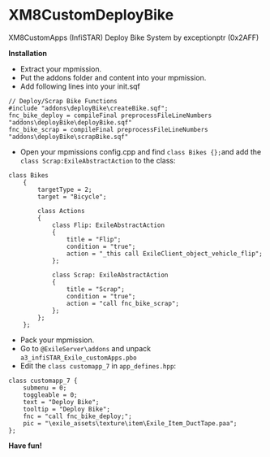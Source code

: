 # XM8CustomDeployBike
XM8CustomApps (InfiSTAR) Deploy Bike System by exceptionptr (0x2AFF)

**Installation**

- Extract your mpmission.
- Put the addons folder and content into your mpmission.
- Add following lines into your init.sqf
```
// Deploy/Scrap Bike Functions
#include "addons\deployBike\createBike.sqf";
fnc_bike_deploy = compileFinal preprocessFileLineNumbers "addons\deployBike\deployBike.sqf"
fnc_bike_scrap = compileFinal preprocessFileLineNumbers "addons\deployBike\scrapBike.sqf"
```
- Open your mpmissions config.cpp and find `class Bikes {};`and add the `class Scrap:ExileAbstractAction` to the class:

```
class Bikes
	{
		targetType = 2;
		target = "Bicycle";
	
		class Actions
		{
			class Flip: ExileAbstractAction
			{
				title = "Flip";
				condition = "true";
				action = "_this call ExileClient_object_vehicle_flip";
			};
				
			class Scrap: ExileAbstractAction
			{
				title = "Scrap";
				condition = "true";
				action = "call fnc_bike_scrap";
			};
		};
	};
```
	
- Pack your mpmission.
- Go to `@ExileServer\addons` and unpack `a3_infiSTAR_Exile_customApps.pbo`
- Edit the `class customapp_7` in `app_defines.hpp`:

```
class customapp_7 {
	submenu = 0;
	toggleable = 0;
	text = "Deploy Bike";
	tooltip = "Deploy Bike";
	fnc = "call fnc_bike_deploy;";
	pic = "\exile_assets\texture\item\Exile_Item_DuctTape.paa";
};
```

**Have fun!**

